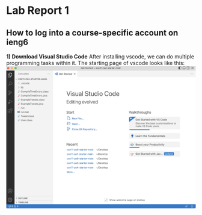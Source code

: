 # Lab Report 1
## How to log into a course-specific account on ieng6
**1) Download Visual Studio Code**
  After installing vscode, we can do multiple programming tasks within it. The starting page of vscode looks like this:
  ![Image](vscode.jpg)
  
